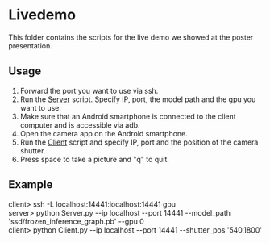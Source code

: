# Livedemo
This folder contains the scripts for the live demo we showed at the poster presentation.
## Usage
1. Forward the port you want to use via ssh.
2. Run the [Server](Server.py) script. Specify IP, port, the model path and the gpu you want to use.
3. Make sure that an Android smartphone is connected to the client computer and is accessible via adb.
4. Open the camera app on the Android smartphone. 
5. Run the [Client](Client.py) script and specify IP, port and the position of the camera shutter.
6. Press space to take a picture and "q" to quit.

## Example
client> ssh -L localhost:14441:localhost:14441 gpu \
server> python Server.py --ip localhost --port 14441 --model_path 'ssd/frozen_inference_graph.pb' --gpu 0 \
client> python Client.py --ip localhost --port 14441 --shutter_pos '540,1800'
  
